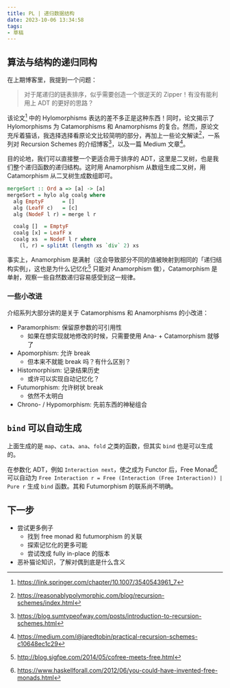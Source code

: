 ```yaml
---
title: PL | 递归数据结构
date: 2023-10-06 13:34:58
tags:
- 草稿
---
```


## 算法与结构的递归同构

在上期博客里，我提到一个问题：

> 对于尾递归的链表排序，似乎需要创造一个很逆天的 Zipper！有没有能利用上 ADT 的更好的思路？

该论文[^1] 中的 Hylomorphisms 表达的差不多正是这种东西！同时，论文揭示了 Hylomorphisms 为 Catamorphisms 和 Anamorphisms 的复合。然而，原论文充斥着猫话，我选择选择看原论文比较简明的部分，再加上一些论文解读[^2]，一系列对 Recursion Schemes 的介绍博客[^3]，以及一篇 Medium 文章[^4]。

目的论地，我们可以直接整一个更适合用于排序的 ADT，这里是二叉树，也是我们整个递归函数的递归结构。这时用 Anamorphism 从数组生成二叉树，用 Catamorphism 从二叉树生成数组即可。

```haskell
mergeSort :: Ord a => [a] -> [a]
mergeSort = hylo alg coalg where
  alg EmptyF      = []
  alg (LeafF c)   = [c]
  alg (NodeF l r) = merge l r

  coalg []  = EmptyF
  coalg [x] = LeafF x
  coalg xs  = NodeF l r where
    (l, r) = splitAt (length xs `div` 2) xs
```

事实上，Anamorphism 是满射（这会导致部分不同的值被映射到相同的「递归结构实例」，这也是为什么记忆化[^5] 只能对 Anamorphism 做），Catamorphism 是单射，观察一些自然数递归容易感受到这一规律。

### 一些小改进

介绍系列大部分讲的是关于 Catamorphisms 和 Anamorphisms 的小改进：

- Paramorphism: 保留原参数的可引用性
  - 如果在想实现就地修改的时候，只需要使用 Ana- + Catamorphism 就够了
- Apomorphism: 允许 break
  - 但本来不就能 break 吗？有什么区别？
- Histomorphism: 记录结果历史
  - 或许可以实现自动记忆化？
- Futumorphism: 允许树状 break
  - 依然不太明白
- Chrono- / Hypomorphism: 先前东西的神秘组合

## `bind` 可以自动生成

上面生成的是 `map`、`cata`、`ana`、`fold` 之类的函数，但其实 `bind` 也是可以生成的。

在参数化 ADT，例如 `Interaction next`，使之成为 Functor 后，Free Monad[^6] 可以自动为 `Free Interaction r = Free (Interaction (Free Interaction)) | Pure r` 生成 `bind` 函数。其和 Futumorphism 的联系尚不明确。

## 下一步

- 尝试更多例子
  - 找到 free monad 和 futumorphism 的关联
  - 探索记忆化的更多可能
  - 尝试改成 fully in-place 的版本
- 恶补猫论知识，了解对偶到底是什么含义

[^1]:https://link.springer.com/chapter/10.1007/3540543961_7
[^2]:https://reasonablypolymorphic.com/blog/recursion-schemes/index.html
[^3]:https://blog.sumtypeofway.com/posts/introduction-to-recursion-schemes.html
[^4]:https://medium.com/@jaredtobin/practical-recursion-schemes-c10648ec1c29
[^5]:http://blog.sigfpe.com/2014/05/cofree-meets-free.html
[^6]:https://www.haskellforall.com/2012/06/you-could-have-invented-free-monads.html
